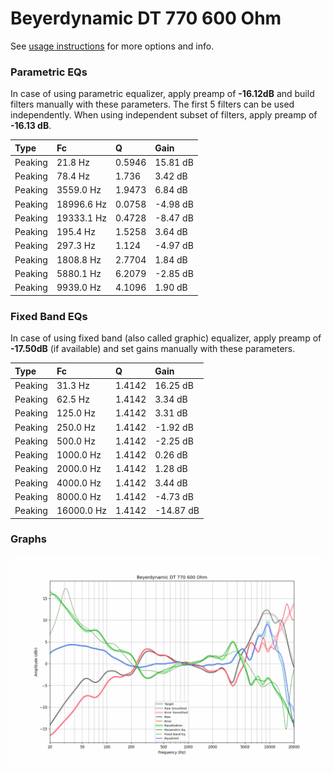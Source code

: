 # Beyerdynamic DT 770 600 Ohm
See [usage instructions](https://github.com/jaakkopasanen/AutoEq#usage) for more options and info.

### Parametric EQs
In case of using parametric equalizer, apply preamp of **-16.12dB** and build filters manually
with these parameters. The first 5 filters can be used independently.
When using independent subset of filters, apply preamp of **-16.13 dB**.

| Type    | Fc         |      Q | Gain     |
|:--------|:-----------|:-------|:---------|
| Peaking | 21.8 Hz    | 0.5946 | 15.81 dB |
| Peaking | 78.4 Hz    | 1.736  | 3.42 dB  |
| Peaking | 3559.0 Hz  | 1.9473 | 6.84 dB  |
| Peaking | 18996.6 Hz | 0.0758 | -4.98 dB |
| Peaking | 19333.1 Hz | 0.4728 | -8.47 dB |
| Peaking | 195.4 Hz   | 1.5258 | 3.64 dB  |
| Peaking | 297.3 Hz   | 1.124  | -4.97 dB |
| Peaking | 1808.8 Hz  | 2.7704 | 1.84 dB  |
| Peaking | 5880.1 Hz  | 6.2079 | -2.85 dB |
| Peaking | 9939.0 Hz  | 4.1096 | 1.90 dB  |

### Fixed Band EQs
In case of using fixed band (also called graphic) equalizer, apply preamp of **-17.50dB**
(if available) and set gains manually with these parameters.

| Type    | Fc         |      Q | Gain      |
|:--------|:-----------|:-------|:----------|
| Peaking | 31.3 Hz    | 1.4142 | 16.25 dB  |
| Peaking | 62.5 Hz    | 1.4142 | 3.34 dB   |
| Peaking | 125.0 Hz   | 1.4142 | 3.31 dB   |
| Peaking | 250.0 Hz   | 1.4142 | -1.92 dB  |
| Peaking | 500.0 Hz   | 1.4142 | -2.25 dB  |
| Peaking | 1000.0 Hz  | 1.4142 | 0.26 dB   |
| Peaking | 2000.0 Hz  | 1.4142 | 1.28 dB   |
| Peaking | 4000.0 Hz  | 1.4142 | 3.44 dB   |
| Peaking | 8000.0 Hz  | 1.4142 | -4.73 dB  |
| Peaking | 16000.0 Hz | 1.4142 | -14.87 dB |

### Graphs
![](./Beyerdynamic%20DT%20770%20600%20Ohm.png)